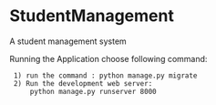 # StudentManagement
A student management system


Running the Application choose following command:



     1) run the command : python manage.py migrate
     2) Run the development web server:
         python manage.py runserver 8000



